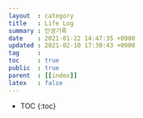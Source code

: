 ```yaml
---
layout  : category
title   : Life Log
summary : 인생기록
date    : 2021-01-22 14:47:35 +0900
updated : 2021-02-10 17:30:43 +0900
tag     : 
toc     : true
public  : true
parent  : [[index]] 
latex   : false
---
```

* TOC
{:toc}

